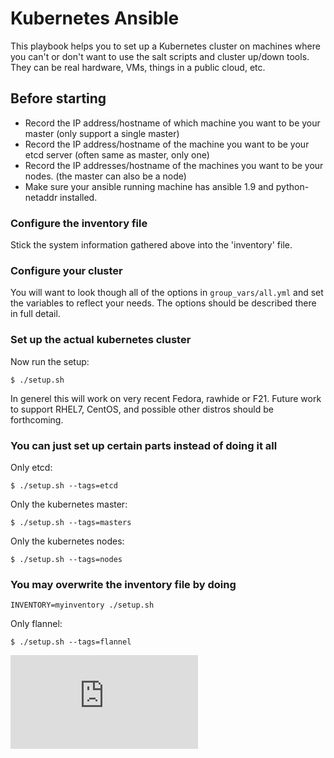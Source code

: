 # Kubernetes Ansible

This playbook helps you to set up a Kubernetes cluster on machines where you
can't or don't want to use the salt scripts and cluster up/down tools. They
can be real hardware, VMs, things in a public cloud, etc.

## Before starting

* Record the IP address/hostname of which machine you want to be your master (only support a single master)
* Record the IP address/hostname of the machine you want to be your etcd server (often same as master, only one)
* Record the IP addresses/hostname of the machines you want to be your nodes. (the master can also be a node)
* Make sure your ansible running machine has ansible 1.9 and python-netaddr installed.

### Configure the inventory file

Stick the system information gathered above into the 'inventory' file.

### Configure your cluster

You will want to look though all of the options in `group_vars/all.yml` and
set the variables to reflect your needs. The options should be described there
in full detail.

### Set up the actual kubernetes cluster

Now run the setup:

`$ ./setup.sh`

In generel this will work on very recent Fedora, rawhide or F21.  Future work to
support RHEL7, CentOS, and possible other distros should be forthcoming.

### You can just set up certain parts instead of doing it all

Only etcd:

`$ ./setup.sh --tags=etcd`

Only the kubernetes master:

`$ ./setup.sh --tags=masters`

Only the kubernetes nodes:

`$ ./setup.sh --tags=nodes`

### You may overwrite the inventory file by doing

`INVENTORY=myinventory ./setup.sh`

Only flannel:

    $ ./setup.sh --tags=flannel

[![Analytics](https://kubernetes-site.appspot.com/UA-36037335-10/GitHub/contrib/ansible/README.md?pixel)]()
